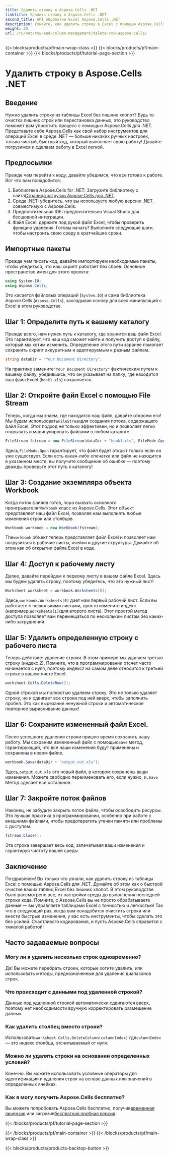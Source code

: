 ```yaml
---
title: Удалить строку в Aspose.Cells .NET
linktitle: Удалить строку в Aspose.Cells .NET
second_title: API обработки Excel Aspose.Cells .NET
description: Узнайте, как удалить строку в Excel с помощью Aspose.Cells для .NET. Это пошаговое руководство охватывает предварительные условия, импорт кода и подробное пошаговое руководство для бесперебойной обработки данных.
weight: 20
url: /ru/net/row-and-column-management/delete-row-aspose-cells/
---
```


{{< blocks/products/pf/main-wrap-class >}}
{{< blocks/products/pf/main-container >}}
{{< blocks/products/pf/tutorial-page-section >}}

# Удалить строку в Aspose.Cells .NET

## Введение
Нужно удалить строку из таблицы Excel без лишних хлопот? Будь то очистка лишних строк или перестановка данных, это руководство поможет вам упростить процесс с помощью Aspose.Cells для .NET. Представьте себе Aspose.Cells как свой набор инструментов для операций Excel в среде .NET — больше никаких ручных настроек, только чистый, быстрый код, который выполняет свою работу! Давайте погрузимся и сделаем работу в Excel легкой.
## Предпосылки
Прежде чем перейти к коду, давайте убедимся, что все готово к работе. Вот что вам понадобится:
1.  Библиотека Aspose.Cells for .NET: Загрузите библиотеку с сайта[Страница загрузки Aspose.Cells для .NET](https://releases.aspose.com/cells/net/).  
2. Среда .NET: убедитесь, что вы используете любую версию .NET, совместимую с Aspose.Cells.
3. Предпочтительная IDE: предпочтительно Visual Studio для бесшовной интеграции.
4. Файл Excel: держите под рукой файл Excel, чтобы проверить функцию удаления.
Готовы начать? Выполните следующие шаги, чтобы настроить свою среду в кратчайшие сроки.
## Импортные пакеты
Прежде чем писать код, давайте импортируем необходимые пакеты, чтобы убедиться, что наш скрипт работает без сбоев. Основное пространство имен для этого проекта:
```csharp
using System.IO;
using Aspose.Cells;
```
Это касается файловых операций (`System.IO`) и сама библиотека Aspose.Cells (`Aspose.Cells`), закладывая основу для всех манипуляций с Excel в этом руководстве.
## Шаг 1: Определите путь к вашему каталогу
Прежде всего, нам нужен путь к каталогу, где хранится ваш файл Excel. Это гарантирует, что наш код сможет найти и получить доступ к файлу, который мы хотим изменить. Определение этого пути заранее помогает сохранить скрипт аккуратным и адаптируемым к разным файлам.
```csharp
string dataDir = "Your Document Directory";
```
 На практике замените`"Your Document Directory"` фактическим путем к вашему файлу, убедившись, что он указывает на папку, где находится ваш файл Excel (`book1.xls`) сохраняется.
## Шаг 2: Откройте файл Excel с помощью File Stream
 Теперь, когда мы знаем, где находится наш файл, давайте откроем его! Мы будем использовать`FileStream`для создания потока, содержащего файл Excel. Этот подход не только эффективен, но и позволяет легко открывать и манипулировать файлами в любом каталоге.
```csharp
FileStream fstream = new FileStream(dataDir + "book1.xls", FileMode.Open);
```
 Здесь,`FileMode.Open` гарантирует, что файл будет открыт только если он уже существует. Если есть какая-либо опечатка или файл не находится в указанном месте, вы получите сообщение об ошибке — поэтому дважды проверьте этот путь к каталогу!
## Шаг 3: Создание экземпляра объекта Workbook
 Когда поток файлов готов, пора вызвать основного проигрывателя:`Workbook` класс из Aspose.Cells. Этот объект представляет наш файл Excel, позволяя нам выполнять любые изменения строк или столбцов.
```csharp
Workbook workbook = new Workbook(fstream);
```
 The`workbook` объект теперь представляет файл Excel и позволяет нам погрузиться в рабочие листы, ячейки и другие структуры. Думайте об этом как об открытии файла Excel в коде.
## Шаг 4: Доступ к рабочему листу
Далее, давайте перейдем к первому листу в вашем файле Excel. Здесь мы будем удалять строку, поэтому убедитесь, что это нужный лист!
```csharp
Worksheet worksheet = workbook.Worksheets[0];
```
 Здесь,`workbook.Worksheets[0]` дает нам первый рабочий лист. Если вы работаете с несколькими листами, просто измените индекс (например,`Worksheets[1]`(для второго листа). Этот простой метод доступа позволяет вам перемещаться по нескольким листам без каких-либо затруднений.
## Шаг 5: Удалить определенную строку с рабочего листа
 Теперь действие: удаление строки. В этом примере мы удаляем третью строку (индекс 2). Помните, что в программировании отсчет часто начинается с нуля, поэтому индекс`2` на самом деле относится к третьей строке в вашем листе Excel.
```csharp
worksheet.Cells.DeleteRow(2);
```
Одной строкой мы полностью удаляем строку. Это не только удаляет строку, но и сдвигает все строки под ней вверх, чтобы заполнить пробел. Это как вырезание ненужной строки и автоматическое повторное выравнивание данных!
## Шаг 6: Сохраните измененный файл Excel.
 После успешного удаления строки пришло время сохранить нашу работу. Мы сохраним измененный файл с помощью`Save` метод, гарантирующий, что все наши изменения будут применены и сохранены в новом файле.
```csharp
workbook.Save(dataDir + "output.out.xls");
```
 Здесь,`output.out.xls` это новый файл, в котором сохранены ваши изменения. Можете свободно переименовать его, если нужно, и`.Save` Метод сделает все остальное.
## Шаг 7: Закройте поток файлов
Наконец, не забудьте закрыть поток файла, чтобы освободить ресурсы. Это лучшая практика в программировании, особенно при работе с внешними файлами, чтобы предотвратить утечки памяти или проблемы с доступом.
```csharp
fstream.Close();
```
Эта строка завершает весь код, запечатывая ваши изменения и гарантируя чистоту вашей среды.
## Заключение
Поздравляем! Вы только что узнали, как удалить строку из таблицы Excel с помощью Aspose.Cells для .NET. Думайте об этом как о быстрой очистке ваших таблиц Excel без лишних хлопот. В этом руководстве было рассмотрено все, от настройки среды до выполнения последней строки кода. Помните, с Aspose.Cells вы не просто обрабатываете данные — вы управляете таблицами Excel с точностью и легкостью!
Так что в следующий раз, когда вам понадобится очистить строки или внести быстрые изменения, у вас есть инструменты, чтобы сделать это без усилий. Счастливого кодирования, и пусть Aspose.Cells справится с тяжелой работой!
## Часто задаваемые вопросы
### Могу ли я удалить несколько строк одновременно?  
Да! Вы можете перебрать строки, которые хотите удалить, или использовать методы, предназначенные для удаления диапазонов строк.
### Что происходит с данными под удаленной строкой?  
Данные под удаленной строкой автоматически сдвигаются вверх, поэтому нет необходимости вручную корректировать размещение данных.
### Как удалить столбец вместо строки?  
 Использовать`worksheet.Cells.DeleteColumn(columnIndex)` где`columnIndex` — это индекс столбца, отсчитываемый от нуля.
### Можно ли удалять строки на основании определенных условий?  
Конечно. Вы можете использовать условные операторы для идентификации и удаления строк на основе данных или значений в определенных ячейках.
### Как я могу получить Aspose.Cells бесплатно?  
 Вы можете попробовать Aspose.Cells бесплатно, получив[временная лицензия](https://purchase.aspose.com/temporary-license/) или загрузив[бесплатная пробная версия](https://releases.aspose.com/).

{{< /blocks/products/pf/tutorial-page-section >}}

{{< /blocks/products/pf/main-container >}}
{{< /blocks/products/pf/main-wrap-class >}}

{{< blocks/products/products-backtop-button >}}
